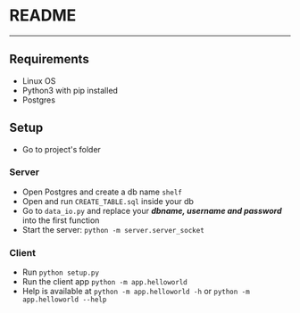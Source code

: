 # README #
---
## Requirements ##
- Linux OS
- Python3 with pip installed
- Postgres
## Setup ##
- Go to project's folder
### Server ###
- Open Postgres and create a db name ```shelf```
- Open and run ```CREATE_TABLE.sql``` inside your db
- Go to ```data_io.py``` and replace your ***dbname, username and password*** into the first function
- Start the server: ```python -m server.server_socket```

### Client ###
- Run ```python setup.py```
- Run the client app ```python -m app.helloworld```
- Help is available at ```python -m app.helloworld -h``` or ```python -m app.helloworld --help```